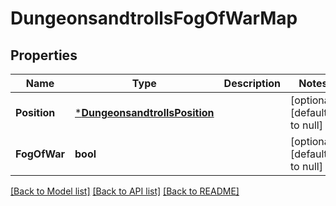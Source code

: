# DungeonsandtrollsFogOfWarMap

## Properties
Name | Type | Description | Notes
------------ | ------------- | ------------- | -------------
**Position** | [***DungeonsandtrollsPosition**](dungeonsandtrollsPosition.md) |  | [optional] [default to null]
**FogOfWar** | **bool** |  | [optional] [default to null]

[[Back to Model list]](../README.md#documentation-for-models) [[Back to API list]](../README.md#documentation-for-api-endpoints) [[Back to README]](../README.md)


